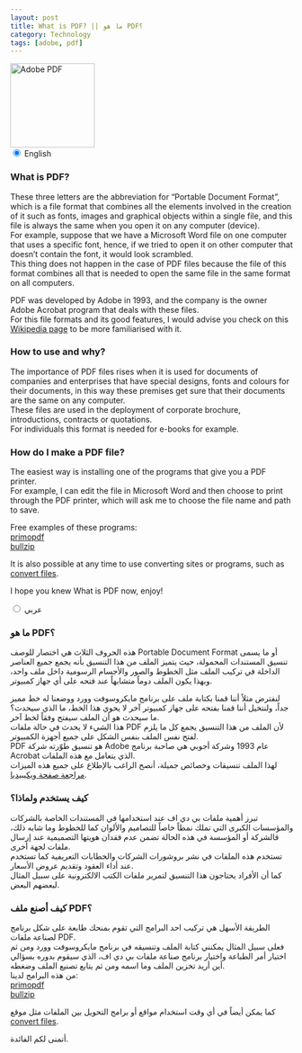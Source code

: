 ```yaml
---
layout: post
title: What is PDF? || ما هو PDF؟
category: Technology
tags: [adobe, pdf]
---
```


<img src="https://upload.wikimedia.org/wikipedia/commons/7/7d/Adobe_PDF.svg" alt="Adobe PDF" height="150" />

<div class="tabs">
  <input type="radio" name="tabs" id="tabone" checked="checked">
  <label for="tabone">English</label>
  <div class="tab">
	<h3>What is PDF?</h3>
	<p>These three letters are the abbreviation for “Portable Document Format”, which is a file format that combines all the elements involved in the creation of it such as fonts, images and graphical objects within a single file, and this file is always the same when you open it on any computer (device).<br>
	For example, suppose that we have a Microsoft Word file on one computer that uses a specific font, hence, if we tried to open it on other computer that doesn’t contain the font, it would look scrambled.<br>
	This thing does not happen in the case of PDF files because the file of this format combines all that is needed to open the same file in the same format on all computers.</p>
	<p>PDF was developed by Adobe in 1993, and the company is the owner Adobe Acrobat program that deals with these files.<br>
	For this file formats and its good features, I would advise you check on this <a href="http://en.wikipedia.org/wiki/Portable_Document_Format" target="_blank">Wikipedia page</a> to be more familiarised with it.</p>
	<h3>How to use and why?</h3>
	<p>The importance of PDF files rises when it is used for documents of companies and enterprises that have special designs, fonts and colours for their documents, in this way these premises get sure that their documents are the same on any computer.<br>
	These files are used in the deployment of corporate brochure, introductions, contracts or quotations.<br>
	For individuals this format is needed for e-books for example.</p>
	<h3>How do I make a PDF file?</h3>
	<p>The easiest way is installing one of the programs that give you a PDF printer.<br>
	For example, I can edit the file in Microsoft Word and then choose  to print through the PDF printer, which will ask me to choose the file name and path to save.</p>
	<p>Free examples of these programs:<br>
	<a href="http://www.primopdf.com/" target="_blank">primopdf</a><br>
	<a href="http://www.bullzip.com/products/pdf/info.php" target="_blank">bullzip</a></p>
	<p>It is also possible at any time to use converting sites or programs, such as <a href="http://ar.housamz.com/convert-files/" target="_blank"> convert files</a>.</p>
	<p>I hope you knew What is PDF now, enjoy!</p>
  </div>
  
  <input type="radio" name="tabs" id="tabtwo">
  <label for="tabtwo" class="arabic">عربي</label>
  <div class="tab arabic">
    <h3>ما هو PDF؟</h3>
	<p>هذه الحروف الثلاث هي اختصار للوصف Portable Document Format أو ما يسمى تنسيق المستندات المحمولة، حيث يتميز الملف من هذا التنسيق بأنه يجمع جميع العناصر الداخلة في تركيب الملف مثل الخطوط والصور والأجسام الرسومية داخل ملف واحد، وبهذا يكون الملف دوماً متشابهاً عند فتحه على أي جهاز كمبيوتر.</p>
	<p><span id="more-611"></span> لنفترض مثلاً أننا قمنا بكتابة ملف على برنامج مايكروسوفت وورد ووضعنا له خط مميز جداً، ولنتخيل أننا قمنا بفتحه على جهاز كمبيوتر آخر لا يحوي هذا الخط، ما الذي سيحدث؟<br>
	ما سيحدث هو أن الملف سيفتح وفقاً لخط آخر.<br>
	هذا الشيء لا يحدث في حالة ملفات PDF لأن الملف من هذا التنسيق يجمع كل ما يلزم لفتح نفس الملف بنفس الشكل على جميع أجهزة الكمبيوتر.<br>
	PDF هو تنسيق طوّرته شركة Adobe عام 1993 وشركة أجوبي هي صاحبة برنامج Acrobat الذي يتعامل مع هذه الملفات.<br>
	لهذا الملف تنسيقات وخصائص جميلة، أنصح الراغب بالإطلاع على جميع هذه الميزات <a href="http://en.wikipedia.org/wiki/Portable_Document_Format" target="_blank">مراجعة صفحة ويكيبيديا</a>.</p>
	<h3>كيف يستخدم ولماذا؟</h3>
	<p>تبرز أهمية ملفات بي دي اف عند استخدامها في المستندات الخاصة بالشركات والمؤسسات الكبرى التي تملك نمطاً خاصاً للتصاميم والألوان كما للخطوط وما شابه ذلك، فالشركة أو المؤسسة في هذه الحالة تضمن عدم فقدان هويتها التصميمية عند إرسال ملفات لجهة أخرى.<br>
	تستخدم هذه الملفات في نشر بروشورات الشركات والخطابات التعريفية كما تستخدم عند أداء العقود وتقديم عروض الأسعار.<br>
	كما أن الأفراد يحتاجون هذا التنسيق لتمرير ملفات الكتب الالكترونية على سبيل المثال لبعضهم البعض.</p>
	<h3>كيف أصنع ملف PDF؟</h3>
	<p>الطريقة الأسهل هي تركيب احد البرامج التي تقوم بمنحك طابعة على شكل برنامج لصناعة ملفات PDF.<br>
	فعلى سبيل المثال يمكنني كتابة الملف وتنسيقه في برنامج مايكروسوفت وورد ومن ثم اختيار أمر الطباعة واختيار برنامج صناعة ملفات بي دي اف، الذي سيقوم بدوره بسؤالي أين أريد تخزين الملف وما اسمه ومن ثم يتابع تصنيع الملف وضغطه.<br>
	من هذه البرامج لدينا:<br>
	<a href="http://www.primopdf.com/" target="_blank">primopdf</a><br>
	<a href="http://www.bullzip.com/products/pdf/info.php" target="_blank">bullzip</a></p>
	<p>كما يمكن أيضاً في أي وقت استخدام مواقع أو برامج التحويل بين الملفات مثل موقع<a href="http://ar.housamz.com/convert-files/" target="_blank"> convert files</a>.</p>
	<p>أتمنى لكم الفائدة.</p>
  </div>
</div>